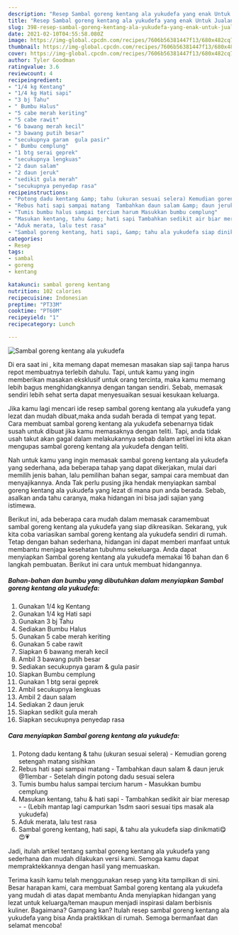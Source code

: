 ```yaml
---
description: "Resep Sambal goreng kentang ala yukudefa yang enak Untuk Jualan"
title: "Resep Sambal goreng kentang ala yukudefa yang enak Untuk Jualan"
slug: 398-resep-sambal-goreng-kentang-ala-yukudefa-yang-enak-untuk-jualan
date: 2021-02-10T04:55:58.080Z
image: https://img-global.cpcdn.com/recipes/7606b56381447f13/680x482cq70/sambal-goreng-kentang-ala-yukudefa-foto-resep-utama.jpg
thumbnail: https://img-global.cpcdn.com/recipes/7606b56381447f13/680x482cq70/sambal-goreng-kentang-ala-yukudefa-foto-resep-utama.jpg
cover: https://img-global.cpcdn.com/recipes/7606b56381447f13/680x482cq70/sambal-goreng-kentang-ala-yukudefa-foto-resep-utama.jpg
author: Tyler Goodman
ratingvalue: 3.6
reviewcount: 4
recipeingredient:
- "1/4 kg Kentang"
- "1/4 kg Hati sapi"
- "3 bj Tahu"
- " Bumbu Halus"
- "5 cabe merah keriting"
- "5 cabe rawit"
- "6 bawang merah kecil"
- "3 bawang putih besar"
- "secukupnya garam  gula pasir"
- " Bumbu cemplung"
- "1 btg serai geprek"
- "secukupnya lengkuas"
- "2 daun salam"
- "2 daun jeruk"
- "sedikit gula merah"
- "secukupnya penyedap rasa"
recipeinstructions:
- "Potong dadu kentang &amp; tahu (ukuran sesuai selera) Kemudian goreng setengah matang sisihkan"
- "Rebus hati sapi sampai matang  Tambahkan daun salam &amp; daun jeruk @1lembar Setelah dingin potong dadu sesuai selera"
- "Tumis bumbu halus sampai tercium harum Masukkan bumbu cemplung"
- "Masukan kentang, tahu &amp; hati sapi Tambahkan sedikit air biar meresap  (Lebih mantap lagi campurkan 1sdm saori sesuai tips masak ala yukudefa)"
- "Aduk merata, lalu test rasa"
- "Sambal goreng kentang, hati sapi, &amp; tahu ala yukudefa siap dinikmati😋😍💗"
categories:
- Resep
tags:
- sambal
- goreng
- kentang

katakunci: sambal goreng kentang 
nutrition: 102 calories
recipecuisine: Indonesian
preptime: "PT33M"
cooktime: "PT60M"
recipeyield: "1"
recipecategory: Lunch

---
```



![Sambal goreng kentang ala yukudefa](https://img-global.cpcdn.com/recipes/7606b56381447f13/680x482cq70/sambal-goreng-kentang-ala-yukudefa-foto-resep-utama.jpg)

Di era  saat ini , kita memang dapat memesan masakan siap saji tanpa harus repot membuatnya terlebih dahulu. Tapi, untuk kamu yang ingin memberikan masakan eksklusif untuk orang tercinta, maka kamu memang lebih bagus menghidangkannya dengan tangan sendiri. Sebab, memasak sendiri lebih sehat serta dapat menyesuaikan sesuai kesukaan keluarga.

Jika kamu lagi mencari ide resep sambal goreng kentang ala yukudefa yang lezat dan mudah dibuat,maka anda sudah berada di tempat yang tepat. Cara membuat sambal goreng kentang ala yukudefa  sebenarnya tidak susah untuk dibuat jika kamu memasaknya dengan teliti. Tapi, anda tidak usah takut akan gagal dalam melakukannya 
sebab dalam artikel ini kita akan mengupas sambal goreng kentang ala yukudefa dengan teliti.  



Nah untuk kamu yang ingin memasak sambal goreng kentang ala yukudefa yang sederhana, ada beberapa tahap yang dapat dikerjakan, mulai dari memilih jenis bahan, lalu pemilihan bahan segar, sampai cara membuat dan menyajikannya. Anda Tak perlu pusing jika hendak menyiapkan sambal goreng kentang ala yukudefa yang lezat di mana pun anda berada. Sebab, asalkan anda  tahu caranya, maka hidangan ini bisa jadi sajian yang istimewa.

Berikut ini, ada beberapa cara mudah dalam memasak caramembuat sambal goreng kentang ala yukudefa yang siap dikreasikan. Sekarang, yuk kita coba variasikan sambal goreng kentang ala yukudefa sendiri di rumah. Tetap dengan bahan sederhana, hidangan ini dapat memberi manfaat untuk membantu menjaga kesehatan tubuhmu sekeluarga. Anda dapat menyiapkan Sambal goreng kentang ala yukudefa memakai 16 bahan dan 6 langkah pembuatan. Berikut ini cara untuk membuat hidangannya.

<!--inarticleads1-->

##### Bahan-bahan dan bumbu yang dibutuhkan dalam menyiapkan Sambal goreng kentang ala yukudefa:

1. Gunakan 1/4 kg Kentang
1. Gunakan 1/4 kg Hati sapi
1. Gunakan 3 bj Tahu
1. Sediakan  Bumbu Halus
1. Gunakan 5 cabe merah keriting
1. Gunakan 5 cabe rawit
1. Siapkan 6 bawang merah kecil
1. Ambil 3 bawang putih besar
1. Sediakan secukupnya garam &amp; gula pasir
1. Siapkan  Bumbu cemplung
1. Gunakan 1 btg serai geprek
1. Ambil secukupnya lengkuas
1. Ambil 2 daun salam
1. Sediakan 2 daun jeruk
1. Siapkan sedikit gula merah
1. Siapkan secukupnya penyedap rasa




<!--inarticleads2-->

##### Cara menyiapkan Sambal goreng kentang ala yukudefa:

1. Potong dadu kentang &amp; tahu (ukuran sesuai selera) - Kemudian goreng setengah matang sisihkan
1. Rebus hati sapi sampai matang  - Tambahkan daun salam &amp; daun jeruk @1lembar - Setelah dingin potong dadu sesuai selera
1. Tumis bumbu halus sampai tercium harum - Masukkan bumbu cemplung
1. Masukan kentang, tahu &amp; hati sapi - Tambahkan sedikit air biar meresap -  - (Lebih mantap lagi campurkan 1sdm saori sesuai tips masak ala yukudefa)
1. Aduk merata, lalu test rasa
1. Sambal goreng kentang, hati sapi, &amp; tahu ala yukudefa siap dinikmati😋😍💗




Jadi, itulah artikel tentang  sambal goreng kentang ala yukudefa  yang sederhana dan mudah dilakukan versi kami. Semoga kamu dapat mempraktekkannya dengan hasil yang memuaskan. 

Terima kasih kamu telah menggunakan resep yang kita tampilkan di sini. Besar harapan kami, cara membuat  Sambal goreng kentang ala yukudefa yang mudah di atas dapat membantu Anda menyiapkan hidangan yang lezat untuk keluarga/teman maupun menjadi inspirasi dalam berbisnis kuliner. Bagaimana? Gampang kan? Itulah resep sambal goreng kentang ala yukudefa yang bisa Anda praktikkan di rumah. Semoga bermanfaat dan selamat mencoba!

